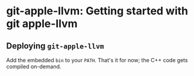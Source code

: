 # git-apple-llvm: Getting started with git apple-llvm

## Deploying `git-apple-llvm`

Add the embedded `bin` to your `PATH`.  That's it for now; the C++ code gets
compiled on-demand.
